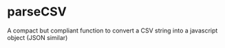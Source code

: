 # parseCSV
A compact but compliant function to convert a CSV string into a javascript object (JSON similar)

